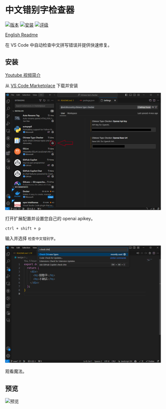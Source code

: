 # 中文错别字检查器

[![版本](https://vsmarketplacebadges.dev/version/discountry.chinese-typo-checker.svg)](https://marketplace.visualstudio.com/items?itemName=discountry.chinese-typo-checker)
[![安装](https://vsmarketplacebadges.dev/installs/discountry.chinese-typo-checker.svg)](https://marketplace.visualstudio.com/items?itemName=discountry.chinese-typo-checker)
[![评级](https://vsmarketplacebadges.dev/rating-short/discountry.chinese-typo-checker.svg)](https://marketplace.visualstudio.com/items?itemName=discountry.chinese-typo-checker)

[English Readme](./README_en.md)

在 VS Code 中自动检查中文拼写错误并提供快速修复。

## 安装

[Youtube 视频简介](https://www.youtube.com/watch?v=HVVXktaCCPk)

从 [VS Code Marketplace](https://marketplace.visualstudio.com/items?itemName=discountry.chinese-typo-checker) 下载并安装

![设置](./assets/settings.png)

打开扩展配置并设置您自己的 openai apikey。

```
ctrl + shift + p
```

输入并选择 `检查中文错别字`。

![使用](./assets/usage.png)

观看魔法。

## 预览

![预览](./assets/trailer.gif)
